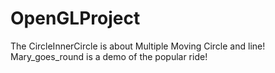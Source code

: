 # OpenGLProject
The CircleInnerCircle is about Multiple Moving Circle and line!
Mary_goes_round is a demo of the popular ride!
